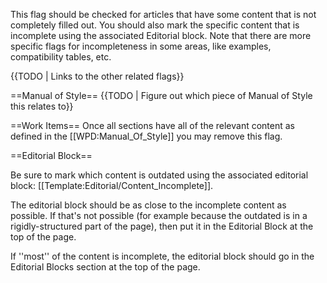 This flag should be checked for articles that have some content that is not completely filled out. You should also mark the specific content that is incomplete using the associated Editorial block. Note that there are more specific flags for incompleteness in some areas, like examples, compatibility tables, etc.

{{TODO | Links to the other related flags}}

==Manual of Style==
{{TODO | Figure out which piece of Manual of Style this relates to}}

==Work Items==
Once all sections have all of the relevant content as defined in the [[WPD:Manual_Of_Style]] you may remove this flag.

==Editorial Block==
   
Be sure to mark which content is outdated using the associated editorial block: [[Template:Editorial/Content_Incomplete]].

The editorial block should be as close to the incomplete content as possible. If that's not possible (for example because the outdated is in a rigidly-structured part of the page), then put it in the Editorial Block at the top of the page.

If ''most'' of the content is incomplete, the editorial block should go in the Editorial Blocks section at the top of the page.